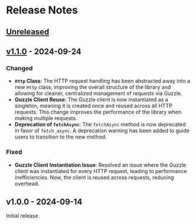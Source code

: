 # Release Notes

## [Unreleased](https://github.com/Thavarshan/fetch-php/compare/v1.1.0...HEAD)

## [v1.1.0](https://github.com/Thavarshan/fetch-php/compare/v1.1.4...v1.1.0) - 2024-09-24

### Changed

- **`Http` Class**: The HTTP request handling has been abstracted away into a new `Http` class, improving the overall structure of the library and allowing for cleaner, centralized management of requests via Guzzle.
- **Guzzle Client Reuse**: The Guzzle client is now instantiated as a singleton, meaning it is created once and reused across all HTTP requests. This change improves the performance of the library when making multiple requests.
- **Deprecation of `fetchAsync`**: The `fetchAsync` method is now deprecated in favor of `fetch_async`. A deprecation warning has been added to guide users to transition to the new method.

### Fixed

- **Guzzle Client Instantiation Issue**: Resolved an issue where the Guzzle client was instantiated for every HTTP request, leading to performance inefficiencies. Now, the client is reused across requests, reducing overhead.

## v1.0.0 - 2024-09-14

Initial release.
